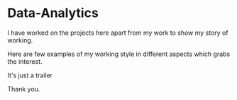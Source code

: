 # Data-Analytics

I have worked on the projects here apart from my work to show my story of working.

Here are few examples of my working style in different aspects which grabs the interest.

It's just a trailer

Thank you.

